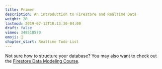 ```yaml
---
title: Primer
description: An introduction to Firestore and Realtime Data
weight: 20
lastmod: 2019-07-13T10:13:30-04:00
draft: false
vimeo: 348518570
emoji: 📱
chapter_start: Realtime Todo List
---
```



Not sure how to structure your database? You may also want to check out the [Firestore Data Modeling Course](/courses/firestore-data-modeling/). 